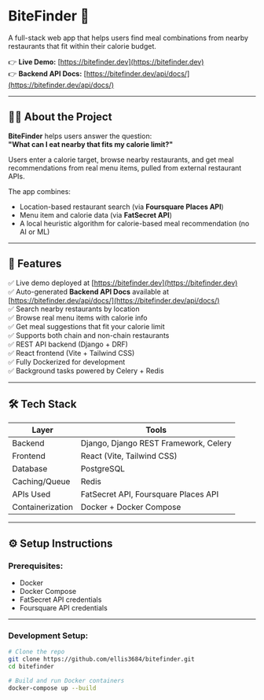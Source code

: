 # BiteFinder 🍴

A full-stack web app that helps users find meal combinations from nearby restaurants that fit within their calorie budget.

👉 **Live Demo:** [https://bitefinder.dev](https://bitefinder.dev)  
👉 **Backend API Docs:** [https://bitefinder.dev/api/docs/](https://bitefinder.dev/api/docs/)

---

## 🧑‍💻 About the Project

**BiteFinder** helps users answer the question:  
**"What can I eat nearby that fits my calorie limit?"**

Users enter a calorie target, browse nearby restaurants, and get meal recommendations from real menu items, pulled from external restaurant APIs.

The app combines:

- Location-based restaurant search (via **Foursquare Places API**)
- Menu item and calorie data (via **FatSecret API**)
- A local heuristic algorithm for calorie-based meal recommendation (no AI or ML)

---

## 🚀 Features

✅ Live demo deployed at [https://bitefinder.dev](https://bitefinder.dev)  
✅ Auto-generated **Backend API Docs** available at [https://bitefinder.dev/api/docs/](https://bitefinder.dev/api/docs/)  
✅ Search nearby restaurants by location  
✅ Browse real menu items with calorie info  
✅ Get meal suggestions that fit your calorie limit  
✅ Supports both chain and non-chain restaurants  
✅ REST API backend (Django + DRF)  
✅ React frontend (Vite + Tailwind CSS)  
✅ Fully Dockerized for development  
✅ Background tasks powered by Celery + Redis  

---

## 🛠️ Tech Stack

| Layer        | Tools                                 |
|--------------|---------------------------------------|
| Backend      | Django, Django REST Framework, Celery |
| Frontend     | React (Vite, Tailwind CSS)            |
| Database     | PostgreSQL                            |
| Caching/Queue| Redis                                  |
| APIs Used    | FatSecret API, Foursquare Places API |
| Containerization | Docker + Docker Compose           |

---

## ⚙️ Setup Instructions

### Prerequisites:
- Docker
- Docker Compose
- FatSecret API credentials
- Foursquare API credentials

---

### Development Setup:

```bash
# Clone the repo
git clone https://github.com/ellis3684/bitefinder.git
cd bitefinder

# Build and run Docker containers
docker-compose up --build
